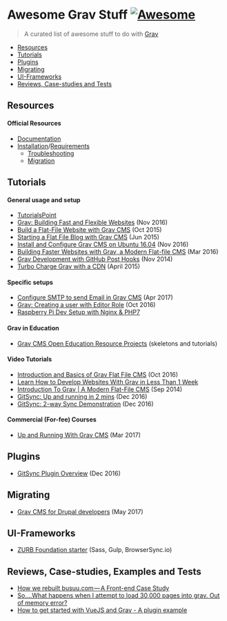 # Awesome Grav Stuff [![Awesome](https://cdn.rawgit.com/sindresorhus/awesome/d7305f38d29fed78fa85652e3a63e154dd8e8829/media/badge.svg)](https://github.com/sindresorhus/awesome)


> A curated list of awesome stuff to do with [Grav](https://getgrav.org/)

- [Resources](#resources)
- [Tutorials](#tutorials)
- [Plugins](#plugins)
- [Migrating](#migrating)
- [UI-Frameworks](#ui-frameworks)
- [Reviews, Case-studies and Tests](#reviews-case-studies-and-tests)

## Resources

#### Official Resources

- [Documentation](https://learn.getgrav.org/)
- [Installation](https://learn.getgrav.org/basics/installation)/[Requirements](https://learn.getgrav.org/basics/requirements)
  - [Troubleshooting](https://learn.getgrav.org/troubleshooting)
  - [Migration](https://learn.getgrav.org/migration)

## Tutorials

#### General usage and setup

- [TutorialsPoint](https://www.tutorialspoint.com/grav/index.htm)
- [Grav: Building Fast and Flexible Websites](https://davidwalsh.name/grav-building-fast-flexible-websites) (Nov 2016)
- [Build a Flat-File Website with Grav CMS](https://webdesignledger.com/grav-cms/) (Oct 2015)
- [Starting a Flat File Blog with Grav CMS](https://www.html5andbeyond.com/starting-a-flat-file-blog-with-grav-cms/) (Jun 2015)
- [Install and Configure Grav CMS on Ubuntu 16.04](https://hostpresto.com/community/tutorials/install-and-configure-grav-cms-on-ubuntu-16-04/) (Nov 2016)
- [Building Faster Websites with Grav, a Modern Flat-file CMS](https://www.sitepoint.com/building-faster-websites-with-grav-a-modern-flat-file-cms/) (Mar 2016)
- [Grav Development with GitHub Post Hooks](https://getgrav.org/blog/developing-with-github-part-1) (Nov 2014)
- [Turbo Charge Grav with a CDN](https://getgrav.org/blog/turbo-charge-grav-with-a-cdn) (April 2015)

#### Specific setups

- [Configure SMTP to send Email in Grav CMS](http://www.peaceofmindwebsite.com/tutorials/configure-smtp-to-send-email-in-grav-cms) (Apr 2017)
- [Grav: Creating a user with Editor Role](http://blog.netgloo.com/2016/10/04/grav-creating-user-with-editor-role/) (Oct 2016)
- [Raspberry Pi Dev Setup with Nginx & PHP7](https://getgrav.org/blog/raspberrypi-nginx-php7-dev)

#### Grav in Education

- [Grav CMS Open Education Resource Projects](http://learn.hibbittsdesign.org/) (skeletons and tutorials)

#### Video Tutorials

- [Introduction and Basics of Grav Flat File CMS](https://www.youtube.com/watch?v=USoq8MOOKhI) (Oct 2016)
- [Learn How to Develop Websites With Grav in Less Than 1 Week](http://grav-tuts.teachable.com/)
- [Introduction To Grav | A Modern Flat-File CMS](https://www.youtube.com/watch?v=L2gyq5GvDLE) (Sep 2014)
- [GitSync: Up and running in 2 mins](https://www.youtube.com/watch?v=avcGP0FAzB8) (Dec 2016)
- [GitSync: 2-way Sync Demonstration](https://www.youtube.com/watch?v=3fy78afacyw) (Dec 2016)

#### Commercial (For-fee) Courses
- [Up and Running With Grav CMS](https://webdesign.tutsplus.com/courses/up-and-running-with-grav-cms?ec_promo=teaser_post_long) (Mar 2017)

## Plugins

- [GitSync Plugin Overview](https://getgrav.org/blog/git-sync-plugin) (Dec 2016)

## Migrating

- [Grav CMS for Drupal developers](http://mikecr.it/ramblings/grav-cms-for-drupal-developers) (May 2017)

## UI-Frameworks

- [ZURB Foundation starter](https://github.com/core77/grav-theme-foundation) (Sass, Gulp, BrowserSync.io)

## Reviews, Case-studies, Examples and Tests

- [How we rebuilt busuu.com — A Front-end Case Study](https://tech.busuu.com/how-we-rebuilt-busuu-com-a-front-end-case-study-a9c88e30020a)
- [So....What happens when I attempt to load 30,000 pages into grav. Out of memory error?](https://github.com/getgrav/grav/issues/1099)
- [How to get started with VueJS and Grav - A plugin example](https://github.com/ash0080/grav-plugin-vue-example)
